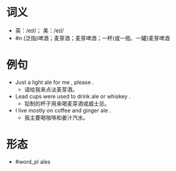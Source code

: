 # 词义
- 英：/eɪl/； 美：/eɪl/
- #n (泛指)啤酒；麦芽酒；麦芽啤酒；一杯(或一瓶、一罐)麦芽啤酒
# 例句
- Just a light ale for me , please .
	- 请给我来点淡麦芽酒。
- Lead cups were used to drink ale or whiskey .
	- 铅制的杯子用来喝麦芽酒或威士忌。
- I live mostly on coffee and ginger ale .
	- 我主要喝咖啡和姜汁汽水。
# 形态
- #word_pl ales
